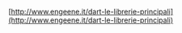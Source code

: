 [http://www.engeene.it/dart-le-librerie-principali](http://www.engeene.it/dart-le-librerie-principali)